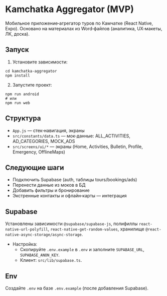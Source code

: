 # Kamchatka Aggregator (MVP)

Мобильное приложение‑агрегатор туров по Камчатке (React Native, Expo). Основано на материалах из Word‑файлов (аналитика, UX‑макеты, ЛК, доска).

## Запуск

1. Установите зависимости:
```
cd kamchatka-aggregator
npm install
```
2. Запустите проект:
```
npm run android
# или
npm run web
```

## Структура
- `App.js` — стек‑навигация, экраны
- `src/constants/data.ts` — мок‑данные: ALL_ACTIVITIES, AD_CATEGORIES, MOCK_ADS
- `src/screens/ui/*` — экраны (Home, Activities, Bulletin, Profile, Emergency, OfflineMaps)

## Следующие шаги
- Подключить Supabase (auth, таблицы tours/bookings/ads)
- Перенести данные из моков в БД
- Добавить фильтры и бронирование
- Экстренные контакты и офлайн‑карты — интеграция

## Supabase
Установлены зависимости `@supabase/supabase-js`, полифиллы `react-native-url-polyfill`, `react-native-get-random-values`, хранилище `@react-native-async-storage/async-storage`.

- Настройка:
  - Скопируйте `.env.example` в `.env` и заполните `SUPABASE_URL`, `SUPABASE_ANON_KEY`.
  - Клиент: `src/lib/supabase.ts`.

## Env
Создайте `.env` на базе `.env.example` (после добавления Supabase).